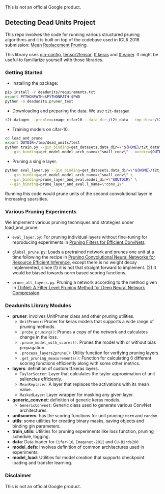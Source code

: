 This is not an official Google product.

## Detecting Dead Units Project
This repo involves the code for running various structured pruning algorithms
and it is built on top of the codebase used in ICLR 2018 submission:
[Mean Replacement Pruning](https://openreview.net/forum?id=BJxRVnC5Fm).

This library uses [gin-config](https://github.com/google/gin-config),
[tensor2tensor](https://github.com/tensorflow/tensor2tensor),
[tf.keras](https://www.tensorflow.org/guide/keras) and
[tf.eager](https://www.tensorflow.org/guide/eager). It
might be useful to familiarize yourself with those libraries.

### Getting Started
- Installing the package:
```bash
pip install -r deadunits/requirements.txt
export PYTHONPATH=$PYTHONPATH:$PWD
python -m deadunits.pruner_test
```
- Downloading and preparing the data. We use `t2t-datagen`.
```bash
t2t-datagen --problem=image_cifar10 --data_dir~/t2t_data --tmp_dir=~/t2t_data/tmp
```
- Training models on cifar-10.
```bash
cd load_and_prune
export OUTDIR=/tmp/dead_units/test
python train.py --gin_binding=get_datasets.data_dir=\"${HOME}/t2t_data\" \
  --gin_binding=get_model.model_arch_name=\"small_conv\" --outdir=$OUTDIR
```
- Pruning a single layer.
```bash
python eval_layer.py --gin_binding=get_datasets.data_dir=\"${HOME}/t2t_data\" \
  --gin_binding=get_model.model_arch_name=\"small_conv\" \
  --gin_binding=prune_layer_and_eval.model_dir=\"$OUTDIR\" \
  --gin_binding=prune_layer_and_eval.l_name=\"conv_2\"
```
  Running this code would prune units of the second convolutional layer in
  increasing sparsities.

### Various Pruning Experiments
We implement various pruning techniques and strategies under load_and_prune:
- `eval_layer.py`: For pruning individual layers without fine-tuning for
  reproducing experiments in
  [Pruning Filters for Efficient ConvNets](https://arxiv.org/abs/1608.08710).

- `global_prune.py`:   Loads a pretrained network and prunes one unit at a time
  following the recipe in
  [Pruning Convolutional Neural Networks for Resource Efficient Inference](https://arxiv.org/abs/1611.06440),
  except there is no weight decay implemented, since (1) it is not that straight
  forward to implement. (2) It would be biased towards norm based scoring
  functions.

- `prune_all_layers.py`: Pruning a network according to the method given in
  [ThiNet: A Filter Level Pruning Method for Deep Neural Network Compression](https://arxiv.org/abs/1707.06342).

### Deadunits Library Modules
- **pruner**: involves UnitPruner class and other pruning utilities.
  - `UnitPruner`: Pruner for keras models that supports a wide range of pruning
    methods.
  - `.probe_pruning()`: Prunes a copy of the network and calculates change in
    the loss.
  - `.prune_model_with_scores()`: Prunes the model with or without bias
    propagation.
  - `.process_layers2prune()`: Utility function for verifying pruning layers.
  - `.get_pruning_measurements()`: Function for calculating 6 different
    scoring functions efficiently along with some other metrics.
- **layers**: definition of custom tf.keras layers.
  - `TaylorScorer`: Layer that calculates the taylor approximation of unit
    saliencies efficiently.
  - `MeanReplacer`: A layer that replaces the activations with its  mean value.
  - `MaskedLayer`: Layer wrapper for masking any given layer.
- **generic_convnet**: definition of generic keras models.
  - `GenericConvnet`: Generic class used to generate various ConvNet
    architectures.
- **unitscorers**: has the scoring functions for unit pruning: `norm` and
  `random`.
- **utils**: some utilities for creating binary masks, saving objects and
  binding gin parameters.
- **train_utils**: Utilities for pruning experiments like loss function,
  pruning schedule, logging.
- **data**: Data loader for `Cifar-10`, `Imagenet-2012` and `CU-Birds200`.
- **model_defs**: Involves definition of common architectures used in
  experiments.
- **model_load**: Utilities for model creation that supports checkpoint loading
  and transfer learning.

### Disclaimer
This is not an official Google product.

